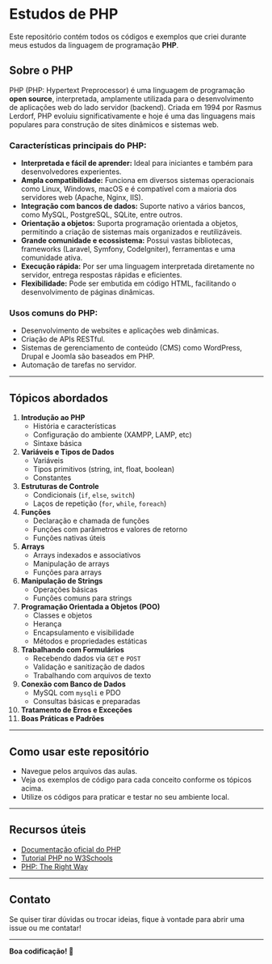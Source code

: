 # Estudos de PHP

Este repositório contém todos os códigos e exemplos que criei durante meus estudos da linguagem de programação **PHP**.

## Sobre o PHP

PHP (PHP: Hypertext Preprocessor) é uma linguagem de programação **open source**, interpretada, amplamente utilizada para o desenvolvimento de aplicações web do lado servidor (backend). Criada em 1994 por Rasmus Lerdorf, PHP evoluiu significativamente e hoje é uma das linguagens mais populares para construção de sites dinâmicos e sistemas web.

### Características principais do PHP:

- **Interpretada e fácil de aprender:** Ideal para iniciantes e também para desenvolvedores experientes.
- **Ampla compatibilidade:** Funciona em diversos sistemas operacionais como Linux, Windows, macOS e é compatível com a maioria dos servidores web (Apache, Nginx, IIS).
- **Integração com bancos de dados:** Suporte nativo a vários bancos, como MySQL, PostgreSQL, SQLite, entre outros.
- **Orientação a objetos:** Suporta programação orientada a objetos, permitindo a criação de sistemas mais organizados e reutilizáveis.
- **Grande comunidade e ecossistema:** Possui vastas bibliotecas, frameworks (Laravel, Symfony, CodeIgniter), ferramentas e uma comunidade ativa.
- **Execução rápida:** Por ser uma linguagem interpretada diretamente no servidor, entrega respostas rápidas e eficientes.
- **Flexibilidade:** Pode ser embutida em código HTML, facilitando o desenvolvimento de páginas dinâmicas.

### Usos comuns do PHP:

- Desenvolvimento de websites e aplicações web dinâmicas.
- Criação de APIs RESTful.
- Sistemas de gerenciamento de conteúdo (CMS) como WordPress, Drupal e Joomla são baseados em PHP.
- Automação de tarefas no servidor.

---

## Tópicos abordados

1. **Introdução ao PHP**
    - História e características
    - Configuração do ambiente (XAMPP, LAMP, etc)
    - Sintaxe básica
2. **Variáveis e Tipos de Dados**
    - Variáveis
    - Tipos primitivos (string, int, float, boolean)
    - Constantes
3. **Estruturas de Controle**
    - Condicionais (`if`, `else`, `switch`)
    - Laços de repetição (`for`, `while`, `foreach`)
4. **Funções**
    - Declaração e chamada de funções
    - Funções com parâmetros e valores de retorno
    - Funções nativas úteis
5. **Arrays**
    - Arrays indexados e associativos
    - Manipulação de arrays
    - Funções para arrays
6. **Manipulação de Strings**
    - Operações básicas
    - Funções comuns para strings
7. **Programação Orientada a Objetos (POO)**
    - Classes e objetos
    - Herança
    - Encapsulamento e visibilidade
    - Métodos e propriedades estáticas
8. **Trabalhando com Formulários**
    - Recebendo dados via `GET` e `POST`
    - Validação e sanitização de dados
    - Trabalhando com arquivos de texto
9. **Conexão com Banco de Dados**
    - MySQL com `mysqli` e PDO
    - Consultas básicas e preparadas
10. **Tratamento de Erros e Exceções**
11. **Boas Práticas e Padrões**

---

## Como usar este repositório

- Navegue pelos arquivos das aulas.
- Veja os exemplos de código para cada conceito conforme os tópicos acima.
- Utilize os códigos para praticar e testar no seu ambiente local.

---

## Recursos úteis

- [Documentação oficial do PHP](https://www.php.net/manual/pt_BR/)
- [Tutorial PHP no W3Schools](https://www.w3schools.com/php/)
- [PHP: The Right Way](https://phptherightway.com/)

---

## Contato

Se quiser tirar dúvidas ou trocar ideias, fique à vontade para abrir uma issue ou me contatar!

---

**Boa codificação! 🚀**
